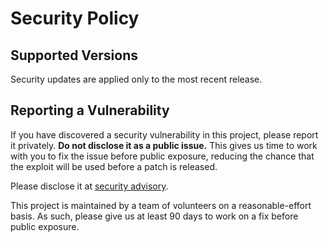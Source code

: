 # Security Policy

## Supported Versions

Security updates are applied only to the most recent release.

## Reporting a Vulnerability

If you have discovered a security vulnerability in this project, please report
it privately. **Do not disclose it as a public issue.** This gives us time to
work with you to fix the issue before public exposure, reducing the chance that
the exploit will be used before a patch is released.

Please disclose it at [security advisory](https://github.com/RustCrypto/AEADs/security/advisories/new).

This project is maintained by a team of volunteers on a reasonable-effort basis.
As such, please give us at least 90 days to work on a fix before public exposure.

